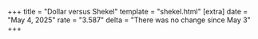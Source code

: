 +++
title = "Dollar versus Shekel"
template = "shekel.html"
[extra]
date = "May  4, 2025"
rate = "3.587"
delta = "There was no change since May  3"
+++
